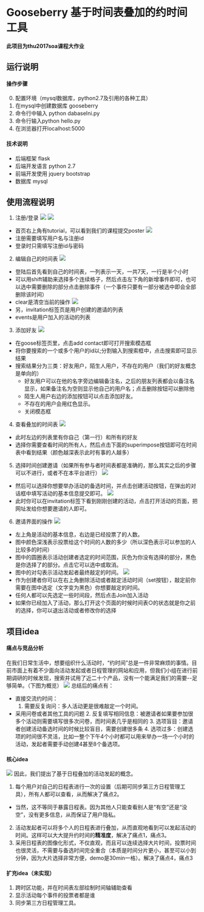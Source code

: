 # Gooseberry 基于时间表叠加的约时间工具
#### 此项目为thu2017soa课程大作业

## 运行说明
#### 操作步骤
0. 配置环境（mysql数据库，python2.7及引用的各种工具）
1. 在mysql中创建数据库 gooseberry
2. 命令行中输入 python dabaseIni.py
3. 命令行输入python hello.py
4. 在浏览器打开localhost:5000
#### 技术说明
+ 后端框架 flask
+ 后端开发语言 python 2.7
+ 前端开发使用 jquery bootstrap
+ 数据库 mysql

## 使用流程说明
1. 注册/登录
  ![](./images/hello.jpg)
  ![](./images/tutorial.jpg)
  + 首页右上角有tutorial，可以看到我们的课程提交poster
  ![](./images/signup.jpg)
  + 注册需要填写用户名与注册id
  + 登录时只需填写注册id与密码
2. 编辑自己的时间表
  ![](./images/index.jpg)
  + 登陆后首先看到自己的时间表，一列表示一天，一共7天，一行是半个小时
  + 可以用shift辅助来选择多个连续格子，然后点击左下角的新增事件即可，也可以选中需要删除的部分点击删除事件（一个事件只要有一部分被选中即会全部删除该时间）
  + clear是清空当前的操作
  ![](./images/tags.jpg)
  + 另，invitation标签页是用户创建的邀请的列表
  + events是用户加入的活动的列表
3. 添加好友
  ![](./images/friends.jpg)
  + 在goose标签页里，点击add contact即可打开搜索模态框
  + 将你要搜索的一个或多个用户的id以;分割输入到搜索框中，点击搜索即可显示结果
  + 搜索结果分为三类：好友用户，陌生人用户，不存在的用户（我们的好友概念是单向的）
    + 好友用户可以在他的名字旁边编辑备注名，之后的朋友列表都会以备注名显示，如果备注名为空则显示他自己的用户名；点击删除按钮可以删除他
    + 陌生人用户右边的添加按钮可以点击添加好友。
    + 不存在的用户会用红色显示。
    + 关闭模态框
4. 查看叠加的时间表
  ![](./images/impose.jpg)
  + 此时左边的列表里有你自己（第一行）和所有的好友
  + 选择你需要查看时间的所有人，然后点击下面的superimpose按钮即可在时间表中看到结果（颜色越深表示此时有事的人越多）
5. 选择时间创建邀请（如果所有参与者时间表都是准确的，那么其实之后的步骤可以不进行，或者不在本平台进行）
  ![](./images/create.jpg)
  + 然后可以选择你想要举办活动的备选时间，并点击创建活动按钮，在弹出的对话框中填写活动的基本信息提交即可。
  ![](./images/invs.jpg)
  + 此时你可以在invitation标签下看到刚刚创建的活动，点击打开活动的页面，把网址发给你想要邀请的人即可。
6. 邀请界面的操作
  ![](./images/info.jpg)
  + 左上角是活动的基本信息，右边是已经投票了的人数。
  + 图中颜色深浅表示投票给这个时间的人数的多少（所以深色表示可以参加的人比较多的时间）
  + 图中的圆圈表示活动创建者选定的时间范围，灰色为你没有选择的部分，黑色是你选择了的部分。点击它可以选中或取消。
  + 图中的对勾表示活动发起者最终敲定的时间。
  ![](./images/btn.jpg)
  + 作为创建者你可以在右上角删除活动或者敲定活动时间（set按钮），敲定前你需要在图中选定（文字变为黑色）你想要敲定的时间。
  + 任何人都可以先选定一些时间段，然后点击Join加入活动
  + 如果你已经加入了活动，那么打开这个页面的时候时间表○的状态就是你之前的选择，你可以退出活动或者修改你的选择

## 项目idea
#### 痛点与竞品分析
在我们日常生活中，想要组织什么活动时，“约时间”总是一件非常麻烦的事情。目前市面上有着不少面向活动发起或者日程管理的网站和应用，但我们小组在进行前期调研的时候发现，搜索并试用了近二十个产品，没有一个能满足我们的需要--足够简单。（下图为概览）
![](./images/ppt.jpg)
总结后的痛点有：
+ 直接交流约时间：
  1. 需要反复询问：多人活动更是很难敲定一个时间。
+ 采用问卷或者其他工具的问题
  2. 反复填写相同信息：被邀请者如果要参加很多个活动则需要填写很多次问卷，而时间表几乎是相同的
  3. 选项盲目：邀请者创建活动备选时间的时候比较盲目，需要创建很多条
  4. 选项过多：创建选项的时间很不灵活，比如一整个下午4个小时都可以用来举办一场一个小时的活动，发起者需要手动创建4甚至8个备选项。

#### 核心idea
![](./images/impose.jpg)
因此，我们提出了基于日程叠加的活动发起的概念。
1. 每个用户对自己的日程表进行一次的设置（后期可同步第三方日程管理工具），所有人都可以查看，从而解决了痛点2。
  + 当然，这不等同于暴露日程表。因为其他人只能查看别人是“有空”还是“没空”，没有更多信息，从而保证了用户隐私。
2. 活动发起者可以将多个人的日程表进行叠加，从而直观地看到可以发起活动的时间。这样可以大大提升约时间的**精准度**，解决了痛点1，痛点3。
3. 采用日程表的图像化形式，不仅直观，而且可以连续选择大片时间，投票时间也很灵活，不需要与备选时间完全重合（本质是时间分片更小，甚至可以小到分钟，因为大片选择非常方便，demo是30min一格）。解决了痛点4，痛点3

#### 扩充idea（未实现）
1. 跨时区功能，并在时间表左部绘制时间轴辅助查看
2. 显示活动每个事件的投票者都是谁
3. 同步第三方日程管理工具。
